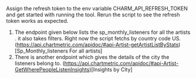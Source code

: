 Assign the refresh token to the env variable CHARM_API_REFRESH_TOKEN and get started with running the tool. 
Rerun the script to see the refresh token works as expected. 

1. The endpoint given below lists the sp_monthly_listeners for all the artists . it also takes filters. Right now the script fetchs by country code US.
   (https://api.chartmetric.com/apidoc/#api-Artist-getArtistListByStats) [Sp_Monthly_listeners For all artists]
2. There is another endpoint which gives the details of the city the listeners belong to.
   (https://api.chartmetric.com/apidoc/#api-Artist-GetWherePeopleListenInsights)[Insights by City]
   
